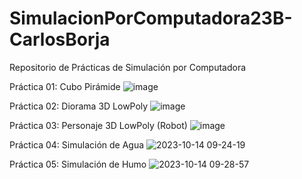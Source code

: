 # SimulacionPorComputadora23B-CarlosBorja
 Repositorio de Prácticas de Simulación por Computadora

Práctica 01: Cubo Pirámide 
![image](https://github.com/xBorjazz/SimulacionPorComputadora23B-CarlosBorja/assets/124342314/abee1034-1782-4d75-9ed2-7048a3d73f41)

Práctica 02: Diorama 3D LowPoly
![image](https://github.com/xBorjazz/SimulacionPorComputadora23B-CarlosBorja/assets/124342314/f7766f1d-c244-41f6-a407-768561833013)

Práctica 03: Personaje 3D LowPoly (Robot)
![image](https://github.com/xBorjazz/SimulacionPorComputadora23B-CarlosBorja/assets/124342314/e425d147-36e3-4eb8-8de2-def738e75ef3)

Práctica 04: Simulación de Agua
![2023-10-14 09-24-19](https://github.com/xBorjazz/SimulacionPorComputadora23B-CarlosBorja/assets/124342314/94e615f8-6816-4b5e-877e-17de57c0dd35)

Práctica 05: Simulación de Humo
![2023-10-14 09-28-57](https://github.com/xBorjazz/SimulacionPorComputadora23B-CarlosBorja/assets/124342314/07db8fc3-3854-4bfa-9501-39d9bb26250b)
